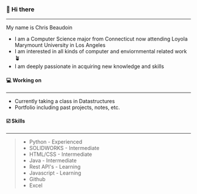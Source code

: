 ### 👋 Hi there
---
My name is Chris Beaudoin
- I am a Computer Science major from Connecticut now attending Loyola Marymount University in Los Angeles
- I am interested in all kinds of computer and enviornmental related work 🪴
- I am deeply passionate in acquiring new knowledge and skills

#### 💻 Working on
---

- Currently taking a class in Datastructures
- Portfolio including past projects, notes, etc.

#### ☑️ Skills 
---

>- Python - Experienced
>- SOLIDWORKS - Intermediate
>- HTML/CSS - Intermediate
>- Java - Intermediate
>- Rest API's - Learning
>- Javascript - Learning
>- Github
>- Excel


<!--
**Chris-Beaudoin/Chris-Beaudoin** is a ✨ _special_ ✨ repository because its `README.md` (this file) appears on your GitHub profile.

Here are some ideas to get you started:

- 🔭 I’m currently working on ...
- 🌱 I’m currently learning ...
- 👯 I’m looking to collaborate on ...
- 🤔 I’m looking for help with ...
- 💬 Ask me about ...
- 📫 How to reach me: ...
- 😄 Pronouns: ...
- ⚡ Fun fact: ...
-->
